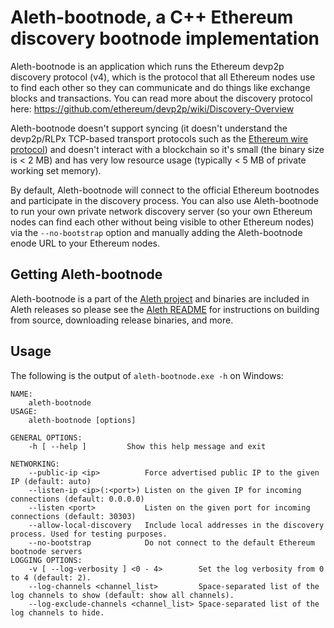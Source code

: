 # Aleth-bootnode, a C++ Ethereum discovery bootnode implementation

Aleth-bootnode is an application which runs the Ethereum devp2p discovery protocol (v4), which is the protocol that all Ethereum nodes use to find each other so they can communicate and do things like exchange blocks and transactions. You can read more about the discovery protocol here: https://github.com/ethereum/devp2p/wiki/Discovery-Overview

Aleth-bootnode doesn't support syncing (it doesn't understand the devp2p/RLPx TCP-based transport protocols such as the [Ethereum wire protocol](https://github.com/ethereum/wiki/wiki/Ethereum-Wire-Protocol)) and doesn't interact with a blockchain so it's small  (the binary size is < 2 MB) and has very low resource usage (typically < 5 MB of private working set memory).

By default, Aleth-bootnode will connect to the official Ethereum bootnodes and participate in the discovery process. You can also use Aleth-bootnode to run your own private network discovery server (so your own Ethereum nodes can find each other without being visible to other Ethereum nodes) via the `--no-bootstrap` option and manually adding the Aleth-bootnode enode URL to your Ethereum nodes.

## Getting Aleth-bootnode
Aleth-bootnode is a part of the [Aleth project](https://github.com/ethereum/aleth) and binaries are included in Aleth releases so please see the [Aleth README](https://github.com/ethereum/aleth/blob/master/README.md) for instructions on building from source, downloading release binaries, and more.

## Usage
The following is the output of `aleth-bootnode.exe -h` on Windows:
```
NAME:
    aleth-bootnode
USAGE:
    aleth-bootnode [options]

GENERAL OPTIONS:
    -h [ --help ]         Show this help message and exit

NETWORKING:
    --public-ip <ip>          Force advertised public IP to the given IP (default: auto)
    --listen-ip <ip>(:<port>) Listen on the given IP for incoming connections (default: 0.0.0.0)
    --listen <port>           Listen on the given port for incoming connections (default: 30303)
    --allow-local-discovery   Include local addresses in the discovery process. Used for testing purposes.
    --no-bootstrap            Do not connect to the default Ethereum bootnode servers
LOGGING OPTIONS:
    -v [ --log-verbosity ] <0 - 4>        Set the log verbosity from 0 to 4 (default: 2).
    --log-channels <channel_list>         Space-separated list of the log channels to show (default: show all channels).
    --log-exclude-channels <channel_list> Space-separated list of the log channels to hide.
  ```